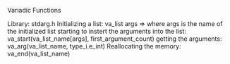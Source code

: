 Variadic Functions

Library: stdarg.h
Initializing a list: va_list args => where args is the name of the initialized list
starting to instert the arguments into the list: va_start(va_list_name[args], first_argument_count)
getting the arguments: va_arg(va_list_name, type_i.e_int)
Reallocating the memory: va_end(va_list_name)
